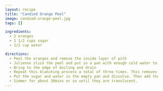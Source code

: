 ```yaml
---
layout: recipe
title: "Candied Orange Peel"
image: candied-orange-peel.jpg
tags: []

ingredients:
  - 2 oranges
  - 1 1/2 cups sugar
  - 1/2 cup water

directions:
  - Peel the oranges and remove the inside layer of pith
  - Julienne slice the peel and put in a pan with enough cold water to cover
  - Bring to the edge of boiling and drain
  - Repeat this blanching process a total of three times. This removes the bitterness.
  - Put the sugar and water in the empty pan and dissolve. Then add the blanched julienne peel and bring to the boil.
  - Simmer for about 30mins or so until they are translucent.
---
```

